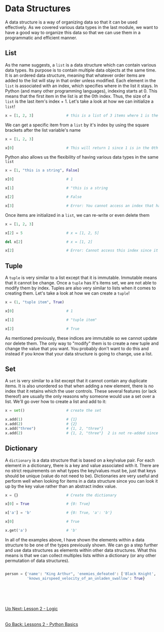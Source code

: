 # Data Structures
A data structure is a way of organizing data so that it can be used effectively. As we covered various data types in
the last module, we want to have a good way to organize this data so that we can use them in a programmatic and
efficient manner. 

## List
As the name suggests, a `list` is a data structure which can contain various data types. Its purpose is to contain
multiple data objects at the same time. It is an ordered data structure, meaning that whatever order items are added to
the list will stay in that order unless modified. Each element in the `list` is associated with an index, which specifies
where in the list it stays. In Python (and many other programming languages), indexing starts at 0. This means that
the first item in the list is at the 0th index. Thus, the size of a `list` is the last item's index + 1. Let's take a
look at how we can initialize a `list`!

```python
x = [1, 2, 3]               # this is a list of 3 items where 1 is the 1st item, 2 is the 2nd item, 3 is the 3rd
```

We can get a specific item from a `list` by it's index by using the square brackets after the list variable's name

```python
x = [1, 2, 3]

x[0]                        # This will return 1 since 1 is in the 0th index of the list
```

Python also allows us the flexibility of having various data types in the same `list`

```python
x = [1, "this is a string", False]

x[0]                        # 1 

x[1]                        # "this is a string

x[2]                        # False

x[3]                        # Error: You cannot access an index that has not been set
```

Once items are initialized in a `list`, we can re-write or even delete them

```python
x = [1, 2, 3]

x[2] = 5                    # x = [1, 2, 5]

del x[2]                    # x = [1, 2]

x[2]                        # Error: Cannot access this index since it doesn't exist
```

## Tuple
A `tuple` is very similar to a list except that it is immutable. Immutable means that it cannot be change. Once a `tuple`
has it's items set, we are not able to modify them by index. Tuples are also very similar to lists when it comes to
creating them. Let's take a look at how we can create a `tuple`!

```python
x = (1, "tuple item", True)              

x[0]                        # 1

x[1]                        # "tuple item"

x[2]                        # True
```

As mentioned previously, these indices are immutable so we cannot update nor delete them. The only way to "modify" them
is to create a new tuple and change the value that you want. You probably don't want to do this and instead if you know
that your data structure is going to change, use a list.

## Set
A `set` is very similar to a list except that it cannot contain any duplicate items. It is also unordered so that when
adding a new element, there is no index that it retains which the user controls. These several features (or lack thereof)
are usually the only reasons why  someone would use a set over a list. We'll go over how to create a list and add to it:

```python
x = set()                   # create the set

x.add(1)                    # {1}
x.add(2)                    # {2}
x.add("three")              # {1, 2, "three"}
x.add(2)                    # {1, 2, "three"}  2 is not re-added since elements in a set must be unique
``` 

## Dictionary
A `dictionary` is a data structure that is based on a key/value pair. For each element in a dictionary, there is a key
and value associated with it. There are no strict requirements on what types the key/values must be, just that keys should
be unique (value do not need to be). Dictionaries are very useful and perform well when looking for items in a data structure
since you can look it up by the key value rather than an abstract index value. 

```python
x = {}                      # Create the dictionary

x[0] = True                 # {0: True}

x['a'] = 'b'                # {0: True, 'a': 'b'}

x[0]                        # True

x.get('a')                  # 'b'

```


In all of the examples above, I have shown the elements within a data structure to be one of the types previously shown.
We can go a step further and use data structures as elements within other data structures. What this means is that we can
collect multiples lists within a dictionary (or any other permutation of data structures).

```python

person = {'name': "King Arthur", 'enemies_defeated': ['Black Knight', 'Troll'],
          'knows_airspeed_velocity_of_an_unladen_swallow': True}
```

\
\
\
\
[Up Next: Lesson 2 - Logic](logic.md)
\
\
\
[Go Back: Lessons 2 - Python Basics](README.md)
